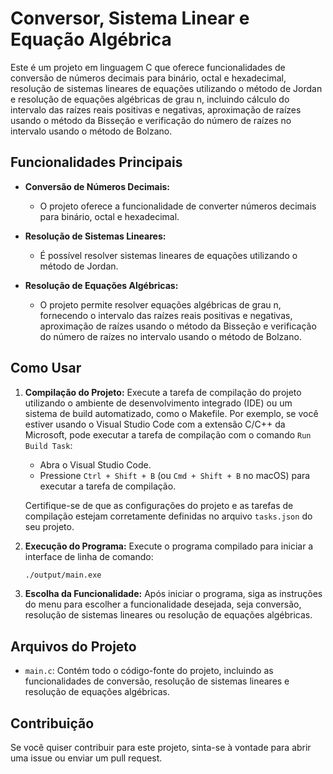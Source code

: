 # Conversor, Sistema Linear e Equação Algébrica

Este é um projeto em linguagem C que oferece funcionalidades de conversão de números decimais para binário, octal e hexadecimal, resolução de sistemas lineares de equações utilizando o método de Jordan e resolução de equações algébricas de grau n, incluindo cálculo do intervalo das raízes reais positivas e negativas, aproximação de raízes usando o método da Bisseção e verificação do número de raízes no intervalo usando o método de Bolzano.

## Funcionalidades Principais

- **Conversão de Números Decimais:**
    - O projeto oferece a funcionalidade de converter números decimais para binário, octal e hexadecimal.

- **Resolução de Sistemas Lineares:**
    - É possível resolver sistemas lineares de equações utilizando o método de Jordan.

- **Resolução de Equações Algébricas:**
    - O projeto permite resolver equações algébricas de grau n, fornecendo o intervalo das raízes reais positivas e negativas, aproximação de raízes usando o método da Bisseção e verificação do número de raízes no intervalo usando o método de Bolzano.

## Como Usar

1. **Compilação do Projeto:**
   Execute a tarefa de compilação do projeto utilizando o ambiente de desenvolvimento integrado (IDE) ou um sistema de build automatizado, como o Makefile. Por exemplo, se você estiver usando o Visual Studio Code com a extensão C/C++ da Microsoft, pode executar a tarefa de compilação com o comando `Run Build Task`:

   - Abra o Visual Studio Code.
   - Pressione `Ctrl + Shift + B` (ou `Cmd + Shift + B` no macOS) para executar a tarefa de compilação.
   
   Certifique-se de que as configurações do projeto e as tarefas de compilação estejam corretamente definidas no arquivo `tasks.json` do seu projeto.

2. **Execução do Programa:**
    Execute o programa compilado para iniciar a interface de linha de comando:
    ```bash
    ./output/main.exe
    ```

3. **Escolha da Funcionalidade:**
    Após iniciar o programa, siga as instruções do menu para escolher a funcionalidade desejada, seja conversão, resolução de sistemas lineares ou resolução de equações algébricas.

## Arquivos do Projeto

- `main.c`: Contém todo o código-fonte do projeto, incluindo as funcionalidades de conversão, resolução de sistemas lineares e resolução de equações algébricas.
  
## Contribuição

Se você quiser contribuir para este projeto, sinta-se à vontade para abrir uma issue ou enviar um pull request.
